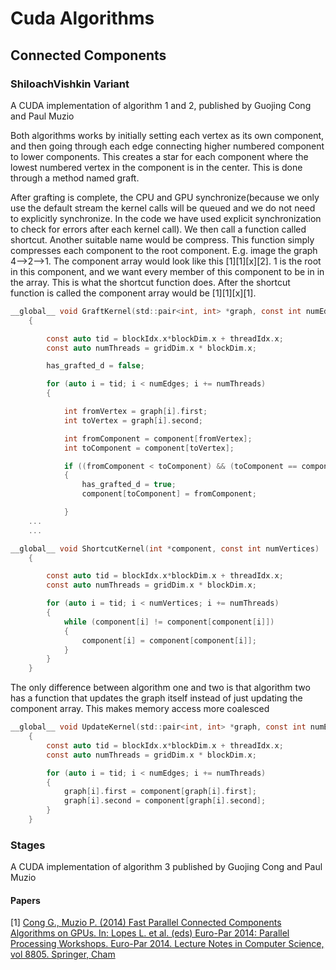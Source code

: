 # Cuda Algorithms

## Connected Components

### ShiloachVishkin Variant

<p>A CUDA implementation of algorithm 1 and 2, published by Guojing Cong and Paul Muzio</p>


<p>Both algorithms works by initially setting each vertex as its own component, and then going through each edge connecting higher numbered component to lower components. This creates a star for each component where the lowest numbered vertex in the component is in the center. This is done through a method named graft.

After grafting is complete, the CPU and GPU synchronize(because we only use the default stream the kernel calls will be queued and we do not need to explicitly synchronize. In the code we have used explicit synchronization to check for errors after each kernel call). We then call a function called shortcut. Another suitable name would be compress. This function simply compresses each component to the root component. E.g. image the graph 4-->2-->1.  The component array would look like this [1][1][x][2]. 1 is the root in this component, and we want every member of this component to be in in the array. This is what the shortcut function does. After the shortcut function is called the component array would be [1][1][x][1].

```c
__global__ void GraftKernel(std::pair<int, int> *graph, const int numEdges, int *component)
	{

		const auto tid = blockIdx.x*blockDim.x + threadIdx.x;
		const auto numThreads = gridDim.x * blockDim.x;

		has_grafted_d = false;

		for (auto i = tid; i < numEdges; i += numThreads)
		{

			int fromVertex = graph[i].first;
			int toVertex = graph[i].second;

			int fromComponent = component[fromVertex];
			int toComponent = component[toVertex];

			if ((fromComponent < toComponent) && (toComponent == component[toComponent]))
			{
				has_grafted_d = true;
				component[toComponent] = fromComponent;

			}
	...
	...
```

```c
__global__ void ShortcutKernel(int *component, const int numVertices)
	{

		const auto tid = blockIdx.x*blockDim.x + threadIdx.x;
		const auto numThreads = gridDim.x * blockDim.x;

		for (auto i = tid; i < numVertices; i += numThreads)
		{
			while (component[i] != component[component[i]])
			{
				component[i] = component[component[i]];
			}
		}
	}
```


The only difference between algorithm one and two is that algorithm two has a function that updates the graph itself instead of just updating the component array. This makes memory access more coalesced


```c
__global__ void UpdateKernel(std::pair<int, int> *graph, const int numEdges, int *component)
	{
		const auto tid = blockIdx.x*blockDim.x + threadIdx.x;
		const auto numThreads = gridDim.x * blockDim.x;

		for (auto i = tid; i < numEdges; i += numThreads)
		{
			graph[i].first = component[graph[i].first];
			graph[i].second = component[graph[i].second];
		}
	}
```

</p>



### Stages
<p>A CUDA implementation of algorithm 3 published by Guojing Cong and Paul Muzio</p>

#### Papers
[1] <a href="https://doi.org/10.1007/978-3-319-14325-5_14">Cong G., Muzio P. (2014) Fast Parallel Connected Components Algorithms on GPUs. In: Lopes L. et al. (eds) Euro-Par 2014: Parallel Processing Workshops. Euro-Par 2014. Lecture Notes in Computer Science, vol 8805. Springer, Cham</a></p>

